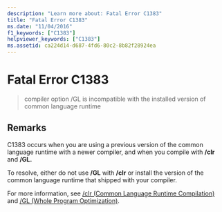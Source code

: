 ```yaml
---
description: "Learn more about: Fatal Error C1383"
title: "Fatal Error C1383"
ms.date: "11/04/2016"
f1_keywords: ["C1383"]
helpviewer_keywords: ["C1383"]
ms.assetid: ca224d14-d687-4fd6-80c2-8b82f28924ea
---
```

# Fatal Error C1383

> compiler option /GL is incompatible with the installed version of common language runtime

## Remarks

C1383 occurs when you are using a previous version of the common language runtime with a newer compiler, and when you compile with **/clr** and **/GL.**

To resolve, either do not use **/GL** with **/clr** or install the version of the common language runtime that shipped with your compiler.

For more information, see [/clr (Common Language Runtime Compilation)](../../build/reference/clr-common-language-runtime-compilation.md) and [/GL (Whole Program Optimization)](../../build/reference/gl-whole-program-optimization.md).
